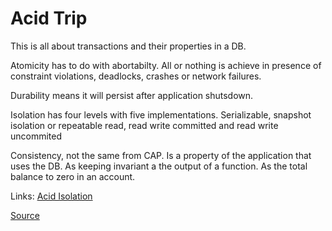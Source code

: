 # Acid Trip

This is all about transactions and their properties in a DB.

Atomicity has to do with abortabilty. All or nothing is achieve in presence of constraint violations, deadlocks, crashes or network failures.

Durability means it will persist after application shutsdown.

Isolation has four levels with five implementations. Serializable, snapshot isolation or repeatable read, read write committed and read write uncommited

Consistency, not the same from CAP. Is a property of the application that uses the DB. As keeping invariant a the output of a function. As the total balance to zero in an account.  

Links:
[Acid Isolation](acid_isolation.md)

[Source](https://www.youtube.com/watch?v=5ZjhNTM8XU8)

[Author]: martin_kleppman.md

